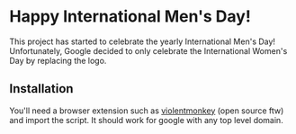 # Happy International Men's Day!

This project has started to celebrate the yearly International Men's Day!  
Unfortunately, Google decided to only celebrate the International Women's Day by replacing the logo.

## Installation
You'll need a browser extension such as [violentmonkey](https://chrome.google.com/webstore/detail/violentmonkey/jinjaccalgkegednnccohejagnlnfdag) (open source ftw) and import the script.
It should work for google with any top level domain.

